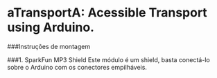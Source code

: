 aTransportA: Acessible Transport using Arduino.
========================================================================
###Instruções de montagem

###1. SparkFun MP3 Shield
Este módulo é um shield, basta conectá-lo sobre o Arduino com os conectores empilháveis.
